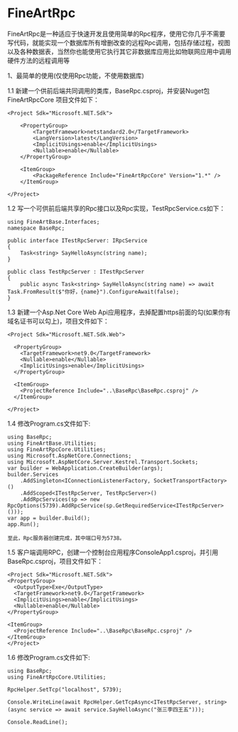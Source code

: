 # FineArtRpc

FineArtRpc是一种适应于快速开发且使用简单的Rpc程序，使用它你几乎不需要写代码，就能实现一个数据库所有增删改查的远程Rpc调用，包括存储过程，视图以及各种数据表，当然你也能使用它执行其它非数据库应用比如物联网应用中调用硬件方法的远程调用等

1、最简单的使用(仅使用Rpc功能，不使用数据库)

1.1 新建一个供前后端共同调用的类库，BaseRpc.csproj，并安装Nuget包FineArtRpcCore 项目文件如下：
	
	<Project Sdk="Microsoft.NET.Sdk">

		<PropertyGroup>
			<TargetFramework>netstandard2.0</TargetFramework>
			<LangVersion>latest</LangVersion>
			<ImplicitUsings>enable</ImplicitUsings>
			<Nullable>enable</Nullable>
		</PropertyGroup>

		<ItemGroup>
			<PackageReference Include="FineArtRpcCore" Version="1.*" />
		</ItemGroup>

	</Project>

1.2 写一个可供前后端共享的Rpc接口以及Rpc实现，TestRpcService.cs如下：
	
	using FineArtBase.Interfaces;	
	namespace BaseRpc;
	
	public interface ITestRpcServer: IRpcService
	{
	    Task<string> SayHelloAsync(string name);
	}
	
	public class TestRpcServer : ITestRpcServer
	{
	    public async Task<string> SayHelloAsync(string name) => await Task.FromResult($"你好，{name}").ConfigureAwait(false);
	}
		
1.3 新建一个Asp.Net Core Web Api应用程序，去掉配置https前面的勾(如果你有域名证书可以勾上)，项目文件如下：
	
	<Project Sdk="Microsoft.NET.Sdk.Web">
	
	  <PropertyGroup>
	    <TargetFramework>net9.0</TargetFramework>
	    <Nullable>enable</Nullable>
	    <ImplicitUsings>enable</ImplicitUsings>
	  </PropertyGroup>
	
	  <ItemGroup>
	    <ProjectReference Include="..\BaseRpc\BaseRpc.csproj" />
	  </ItemGroup>
	
	</Project>

1.4 修改Program.cs文件如下:

	using BaseRpc;
	using FineArtBase.Utilities;
	using FineArtRpcCore.Utilities;
	using Microsoft.AspNetCore.Connections;
	using Microsoft.AspNetCore.Server.Kestrel.Transport.Sockets;	
	var builder = WebApplication.CreateBuilder(args);
	builder.Services
	    .AddSingleton<IConnectionListenerFactory, SocketTransportFactory>()
	    .AddScoped<ITestRpcServer, TestRpcServer>()
	    .AddRpcServices(sp => new RpcOptions(5739).AddRpcService(sp.GetRequiredService<ITestRpcServer>()));
	var app = builder.Build();
	app.Run();

	至此，Rpc服务器创建完成，其中端口号为5738。

1.5 客户端调用RPC，创建一个控制台应用程序ConsoleApp1.csproj，并引用BaseRpc.csproj，项目文件如下：
  
    <Project Sdk="Microsoft.NET.Sdk">
    <PropertyGroup>
      <OutputType>Exe</OutputType>
      <TargetFramework>net9.0</TargetFramework>
      <ImplicitUsings>enable</ImplicitUsings>
      <Nullable>enable</Nullable>
    </PropertyGroup>

    <ItemGroup>
      <ProjectReference Include="..\BaseRpc\BaseRpc.csproj" />
    </ItemGroup>
    </Project>

1.6 修改Program.cs文件如下:
    
    using BaseRpc;
    using FineArtRpcCore.Utilities;

    RpcHelper.SetTcp("localhost", 5739);

    Console.WriteLine(await RpcHelper.GetTcpAsync<ITestRpcServer, string>(async service => await service.SayHelloAsync("张三李四王五")));

    Console.ReadLine();
    



